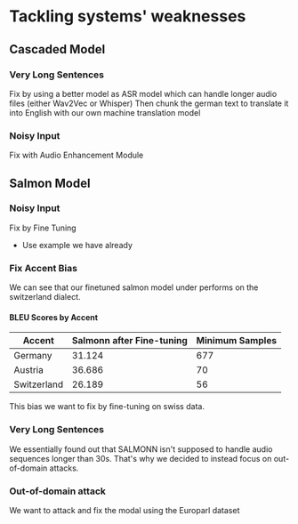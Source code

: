# Tackling systems' weaknesses

## Cascaded Model
### Very Long Sentences
Fix by using a better model as ASR model which can handle longer audio files (either Wav2Vec or Whisper)
Then chunk the german text to translate it into English with our own machine translation model

### Noisy Input
Fix with Audio Enhancement Module


## Salmon Model
### Noisy Input 
Fix by Fine Tuning
 - Use example we have already

### Fix Accent Bias
We can see that our finetuned salmon model under performs on the switzerland dialect.
#### BLEU Scores by Accent
| Accent       | Salmonn after Fine-tuning | Minimum Samples |
|--------------|---------------------------|----|
| Germany      | 31.124                    | 677 |
| Austria      | 36.686                    | 70 |
| Switzerland  | 26.189                    | 56 |

This bias we want to fix by fine-tuning on swiss data.

### Very Long Sentences
We essentially found out that SALMONN isn't supposed to handle audio sequences longer than 30s.
That's why we decided to instead focus on out-of-domain attacks.

### Out-of-domain attack
We want to attack and fix the modal using the Europarl dataset



